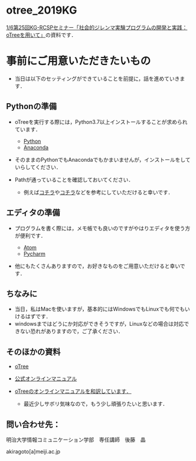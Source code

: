 # otree_2019KG
[1/6第25回KG-RCSPセミナー「社会的ジレンマ実験プログラムの開発と実践：oTreeを用いて」](http://www.kg-rcsp.com/kg_rcsp25th/)の資料です．


# 事前にご用意いただきたいもの

* 当日は以下のセッティングができていることを前提に，話を進めていきます．

## Pythonの準備

* oTreeを実行する際には，Python3.7以上インストールすることが求められています．

  * [Python](https://www.python.org/)
  * [Anaconda](https://www.anaconda.com/)

* そのままのPythonでもAnacondaでもかまいませんが，インストールをしていらしてください．

* Pathが通っていることを確認しておいてください．
  * 例えば[コチラ](https://www.javadrive.jp/python/install/index3.html)や[コチラ](https://www.sejuku.net/blog/54425)などを参考にしていただけると幸いです．



## エディタの準備

* プログラムを書く際には，メモ帳でも良いのですがやはりエディタを使う方が便利です．

  * [Atom](https://atom.io/)
  * [Pycharm](https://www.jetbrains.com/pycharm/)

* 他にもたくさんありますので，お好きなものをご用意いただけると幸いです．



## ちなみに

* 当日，私はMacを使いますが，基本的にはWindowsでもLinuxでも何でもいけるはずです．
* windowsまではどうにか対応ができそうですが，Linuxなどの場合は対応できない恐れがありますので，ご了承ください．


## そのほかの資料
* [oTree](https://www.otree.org/)
* [公式オンラインマニュアル](https://otree.readthedocs.io/en/latest/)

* [oTreeのオンラインマニュアルを和訳しています．](https://akrgt.gitbook.io/otree-jp/)
  * 最近少しサボリ気味なので，もう少し頑張りたいと思います．



## 問い合わせ先：

明治大学情報コミュニケーション学部　専任講師　後藤　晶

akiragoto[a]meiji.ac.jp
